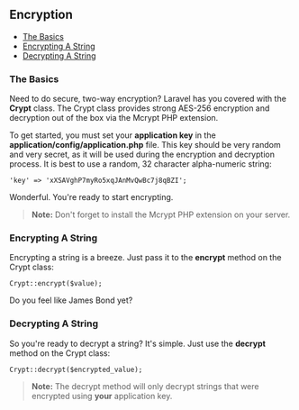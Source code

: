 ## Encryption

- [The Basics](#basics)
- [Encrypting A String](#encrypt)
- [Decrypting A String](#decrypt)

<a name="basics"></a>
### The Basics

Need to do secure, two-way encryption? Laravel has you covered with the **Crypt** class. The Crypt class provides strong AES-256 encryption and decryption out of the box via the Mcrypt PHP extension.

To get started, you must set your **application key** in the **application/config/application.php** file. This key should be very random and very secret, as it will be used during the encryption and decryption process. It is best to use a random, 32 character alpha-numeric string:

	'key' => 'xXSAVghP7myRo5xqJAnMvQwBc7j8qBZI';

Wonderful. You're ready to start encrypting.

> **Note:** Don't forget to install the Mcrypt PHP extension on your server.

<a name="encrypt"></a>
### Encrypting A String

Encrypting a string is a breeze. Just pass it to the **encrypt** method on the Crypt class:

	Crypt::encrypt($value);

Do you feel like James Bond yet?

<a name="decrypt"></a>
### Decrypting A String

So you're ready to decrypt a string? It's simple. Just use the **decrypt** method on the Crypt class:

	Crypt::decrypt($encrypted_value);

> **Note:** The decrypt method will only decrypt strings that were encrypted using **your** application key.